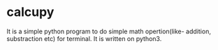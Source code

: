# calcupy
It is a simple python program to do simple math opertion(like- addition, substraction etc) for terminal.  It is written on python3.
